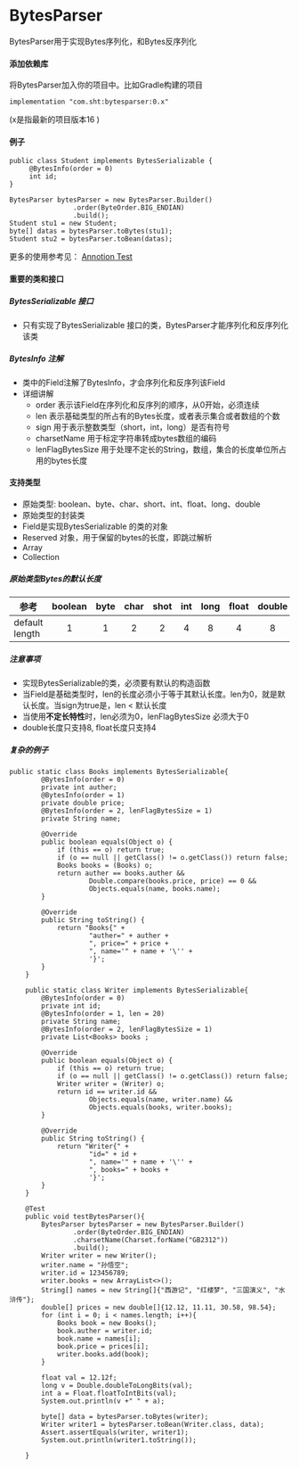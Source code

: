 # BytesParser

BytesParser用于实现Bytes序列化，和Bytes反序列化


#### 添加依赖库

将BytesParser加入你的项目中。比如Gradle构建的项目
```
implementation "com.sht:bytesparser:0.x"
```
(x是指最新的项目版本16 )

#### 例子

```
public class Student implements BytesSerializable {
	 @BytesInfo(order = 0)
	 int id;
}
```

```
BytesParser bytesParser = new BytesParser.Builder()
                .order(ByteOrder.BIG_ENDIAN)
                .build();
Student stu1 = new Student;
byte[] datas = bytesParser.toBytes(stu1);
Student stu2 = bytesParser.toBean(datas);
```

更多的使用参考见： <a href="src/test/java/com/sht/bytesparser/annonation/" target="_blank">Annotion Test</a>

#### 重要的类和接口

##### BytesSerializable 接口

* 只有实现了BytesSerializable 接口的类，BytesParser才能序列化和反序列化该类
##### BytesInfo 注解
* 类中的Field注解了BytesInfo，才会序列化和反序列该Field
* 详细讲解
	- order 表示该Field在序列化和反序列的顺序，从0开始，必须连续
	- len 表示基础类型的所占有的Bytes长度，或者表示集合或者数组的个数
	- sign 用于表示整数类型（short，int，long）是否有符号
	- charsetName 用于标定字符串转成bytes数组的编码
	- lenFlagBytesSize 用于处理不定长的String，数组，集合的长度单位所占用的bytes长度
	
#### 支持类型

  + 原始类型: boolean、byte、char、short、int、float、long、double
  + 原始类型的封装类
  + Field是实现BytesSerializable 的类的对象
  + Reserved 对象，用于保留的bytes的长度，即跳过解析
  + Array
  + Collection

##### 原始类型Bytes的默认长度

|参考| boolean| byte| char| shot| int| long|float| double|
|-------|:---:|:---:|:---:|:---:|:---:|:---:|:---:|:---:|
| default length| 1| 1| 2 |2|4|8|4|8|

##### 注意事项


+ 实现BytesSerializable的类，必须要有默认的构造函数
+ 当Field是基础类型时，len的长度必须小于等于其默认长度。len为0，就是默认长度。当sign为true是，len < 默认长度
+ 当使用**不定长特性**时，len必须为0，lenFlagBytesSize 必须大于0
+ double长度只支持8, float长度只支持4

##### 复杂的例子

```
public static class Books implements BytesSerializable{
        @BytesInfo(order = 0)
        private int auther;
        @BytesInfo(order = 1)
        private double price;
        @BytesInfo(order = 2, lenFlagBytesSize = 1)
        private String name;

        @Override
        public boolean equals(Object o) {
            if (this == o) return true;
            if (o == null || getClass() != o.getClass()) return false;
            Books books = (Books) o;
            return auther == books.auther &&
                    Double.compare(books.price, price) == 0 &&
                    Objects.equals(name, books.name);
        }

        @Override
        public String toString() {
            return "Books{" +
                    "auther=" + auther +
                    ", price=" + price +
                    ", name='" + name + '\'' +
                    '}';
        }
    }

    public static class Writer implements BytesSerializable{
        @BytesInfo(order = 0)
        private int id;
        @BytesInfo(order = 1, len = 20)
        private String name;
        @BytesInfo(order = 2, lenFlagBytesSize = 1)
        private List<Books> books ;

        @Override
        public boolean equals(Object o) {
            if (this == o) return true;
            if (o == null || getClass() != o.getClass()) return false;
            Writer writer = (Writer) o;
            return id == writer.id &&
                    Objects.equals(name, writer.name) &&
                    Objects.equals(books, writer.books);
        }

        @Override
        public String toString() {
            return "Writer{" +
                    "id=" + id +
                    ", name='" + name + '\'' +
                    ", books=" + books +
                    '}';
        }
    }

    @Test
    public void testBytesParser(){
        BytesParser bytesParser = new BytesParser.Builder()
                .order(ByteOrder.BIG_ENDIAN)
                .charsetName(Charset.forName("GB2312"))
                .build();
        Writer writer = new Writer();
        writer.name = "孙悟空";
        writer.id = 123456789;
        writer.books = new ArrayList<>();
        String[] names = new String[]{"西游记", "红楼梦", "三国演义", "水浒传"};
        double[] prices = new double[]{12.12, 11.11, 30.58, 98.54};
        for (int i = 0; i < names.length; i++){
            Books book = new Books();
            book.auther = writer.id;
            book.name = names[i];
            book.price = prices[i];
            writer.books.add(book);
        }

        float val = 12.12f;
        long v = Double.doubleToLongBits(val);
        int a = Float.floatToIntBits(val);
        System.out.println(v +" " + a);

        byte[] data = bytesParser.toBytes(writer);
        Writer writer1 = bytesParser.toBean(Writer.class, data);
        Assert.assertEquals(writer, writer1);
        System.out.println(writer1.toString());
        
    }
```
